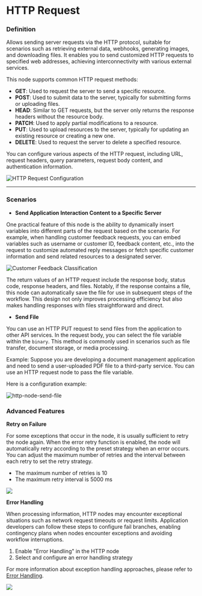 # HTTP Request

### Definition

Allows sending server requests via the HTTP protocol, suitable for scenarios such as retrieving external data, webhooks, generating images, and downloading files. It enables you to send customized HTTP requests to specified web addresses, achieving interconnectivity with various external services.

This node supports common HTTP request methods:

* **GET**: Used to request the server to send a specific resource.
* **POST**: Used to submit data to the server, typically for submitting forms or uploading files.
* **HEAD**: Similar to GET requests, but the server only returns the response headers without the resource body.
* **PATCH**: Used to apply partial modifications to a resource.
* **PUT**: Used to upload resources to the server, typically for updating an existing resource or creating a new one.
* **DELETE**: Used to request the server to delete a specified resource.

You can configure various aspects of the HTTP request, including URL, request headers, query parameters, request body content, and authentication information.

![HTTP Request Configuration](https://assets-docs.dify.ai/dify-enterprise-mintlify/en/guides/workflow/node/07c5e952eb4c9d6a32d0b7c2d855d4a5.png)

***

### Scenarios

* **Send Application Interaction Content to a Specific Server**

One practical feature of this node is the ability to dynamically insert variables into different parts of the request based on the scenario. For example, when handling customer feedback requests, you can embed variables such as username or customer ID, feedback content, etc., into the request to customize automated reply messages or fetch specific customer information and send related resources to a designated server.

![Customer Feedback Classification](https://assets-docs.dify.ai/dify-enterprise-mintlify/en/guides/workflow/node/090975269f8998f906c5636dde8d9540.png)

The return values of an HTTP request include the response body, status code, response headers, and files. Notably, if the response contains a file, this node can automatically save the file for use in subsequent steps of the workflow. This design not only improves processing efficiency but also makes handling responses with files straightforward and direct.

* **Send File**

You can use an HTTP PUT request to send files from the application to other API services. In the request body, you can select the file variable within the `binary`. This method is commonly used in scenarios such as file transfer, document storage, or media processing.

Example: Suppose you are developing a document management application and need to send a user-uploaded PDF file to a third-party service. You can use an HTTP request node to pass the file variable.

Here is a configuration example:

![http-node-send-file](https://assets-docs.dify.ai/dify-enterprise-mintlify/en/guides/workflow/node/1f2e33cf7bed33096b5aee145006193d.png)

### Advanced Features

**Retry on Failure**

For some exceptions that occur in the node, it is usually sufficient to retry the node again. When the error retry function is enabled, the node will automatically retry according to the preset strategy when an error occurs. You can adjust the maximum number of retries and the interval between each retry to set the retry strategy.

- The maximum number of retries is 10
- The maximum retry interval is 5000 ms

![](https://assets-docs.dify.ai/2024/12/2e7c6080c0875e31a074c2a9a4543797.png)

**Error Handling**

When processing information, HTTP nodes may encounter exceptional situations such as network request timeouts or request limits. Application developers can follow these steps to configure fail branches, enabling contingency plans when nodes encounter exceptions and avoiding workflow interruptions.

1. Enable "Error Handling" in the HTTP node
2. Select and configure an error handling strategy

For more information about exception handling approaches, please refer to [Error Handling](https://docs.dify.ai/zh-hans/guides/workflow/error-handling).

![](https://assets-docs.dify.ai/2024/12/91daa86d9770390ab2a41d6d0b6ed1e7.png)